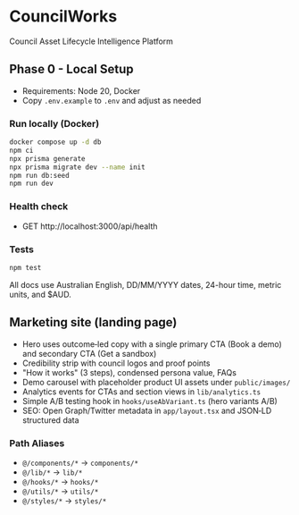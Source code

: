 # CouncilWorks

Council Asset Lifecycle Intelligence Platform

## Phase 0 - Local Setup

- Requirements: Node 20, Docker
- Copy `.env.example` to `.env` and adjust as needed

### Run locally (Docker)

```bash
docker compose up -d db
npm ci
npx prisma generate
npx prisma migrate dev --name init
npm run db:seed
npm run dev
```

### Health check

- GET http://localhost:3000/api/health

### Tests

```bash
npm test
```

All docs use Australian English, DD/MM/YYYY dates, 24-hour time, metric units, and $AUD.

## Marketing site (landing page)

- Hero uses outcome‑led copy with a single primary CTA (Book a demo) and secondary CTA (Get a sandbox)
- Credibility strip with council logos and proof points
- "How it works" (3 steps), condensed persona value, FAQs
- Demo carousel with placeholder product UI assets under `public/images/`
- Analytics events for CTAs and section views in `lib/analytics.ts`
- Simple A/B testing hook in `hooks/useAbVariant.ts` (hero variants A/B)
- SEO: Open Graph/Twitter metadata in `app/layout.tsx` and JSON‑LD structured data

### Path Aliases

- `@/components/*` → `components/*`
- `@/lib/*` → `lib/*`
- `@/hooks/*` → `hooks/*`
- `@/utils/*` → `utils/*`
- `@/styles/*` → `styles/*`
